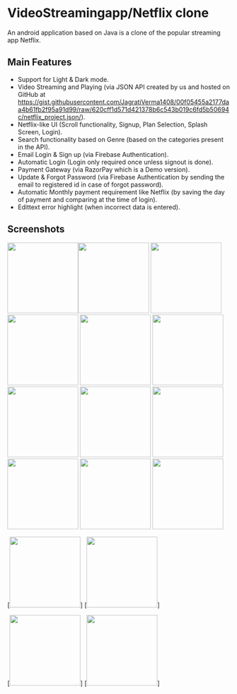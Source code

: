 # VideoStreamingapp/Netflix clone
An android application based on Java is a clone of the popular streaming app Netflix.

## Main Features

* Support for Light & Dark mode.
* Video Streaming and Playing (via JSON API created by us and hosted on GitHub at      
  https://gist.githubusercontent.com/JagratiVerma1408/00f05455a2177daa4b61fb2f95a91d99/raw/620cff1d571d421378b6c543b019c6fd5b50694c/netflix_project.json/).
* Netflix-like UI (Scroll functionality, Signup, Plan Selection, Splash Screen, Login).
* Search functionality based on Genre (based on the categories present in the API).
* Email Login & Sign up (via Firebase Authentication).
* Automatic Login (Login only required once unless signout is done).
* Payment Gateway (via RazorPay which is a Demo version).
* Update & Forgot Password (via Firebase Authentication by sending the email to registered id in case of forgot password).
* Automatic Monthly payment requirement like Netflix (by saving the day of payment and comparing at the time of login).
* Edittext error highlight (when incorrect data is entered).

## Screenshots
<img src="https://github.com/Pratyaksh777/VideoStreamingapp/blob/master/Screenshots/Screenshot_2021-08-01-19-05-18-046_com.example.netflix.jpg" width=160><img src="https://github.com/Pratyaksh777/VideoStreamingapp/blob/master/Screenshots/Screenshot_20210801-182330_Netflix.jpg" width=160>
<img src="https://github.com/Pratyaksh777/VideoStreamingapp/blob/master/Screenshots/Screenshot_20210801-182411_Netflix.jpg" width=160>
<img src="https://github.com/Pratyaksh777/VideoStreamingapp/blob/master/Screenshots/Screenshot_20210801-182422_Netflix.jpg" width=160>
<img src="https://github.com/Pratyaksh777/VideoStreamingapp/blob/master/Screenshots/Screenshot_20210801-182434_Netflix.jpg" width=160>
<img src="https://github.com/Pratyaksh777/VideoStreamingapp/blob/master/Screenshots/Screenshot_2021-08-01-19-06-33-122_com.example.netflix.jpg" width=160>
<img src="https://github.com/Pratyaksh777/VideoStreamingapp/blob/master/Screenshots/Screenshot_20210801-182538_Netflix.jpg" width=160>
<img src="https://github.com/Pratyaksh777/VideoStreamingapp/blob/master/Screenshots/Screenshot_20210801-182547_Netflix.jpg" width=160>
<img src="https://github.com/Pratyaksh777/VideoStreamingapp/blob/master/Screenshots/Screenshot_2021-08-01-19-07-26-388_com.example.netflix.jpg" width=160>
<img src="https://github.com/Pratyaksh777/VideoStreamingapp/blob/master/Screenshots/Screenshot_20210801-184612_Netflix.jpg" width=160>
<img src="https://github.com/Pratyaksh777/VideoStreamingapp/blob/master/Screenshots/Screenshot_2021-08-01-19-08-01-815_com.example.netflix.jpg" width=160>
<img src="https://github.com/Pratyaksh777/VideoStreamingapp/blob/master/Screenshots/Screenshot_20210801-184650_Netflix.jpg" width=160>



[<img src="https://github.com/Pratyaksh777/VideoStreamingapp/blob/master/Screenshots/Screenshot_2021-08-01-19-05-18-046_com.example.netflix.jpg" width=160>]
[<img src="https://github.com/Pratyaksh777/VideoStreamingapp/blob/master/Screenshots/Screenshot_20210801-182330_Netflix.jpg" width=160>]


[<img src="https://github.com/Pratyaksh777/VideoStreamingapp/blob/master/Screenshots/Screenshot_2021-08-01-19-05-18-046_com.example.netflix.jpg" width=160>]
[<img src="https://github.com/Pratyaksh777/VideoStreamingapp/blob/master/Screenshots/Screenshot_20210801-182330_Netflix.jpg" width=160>]
